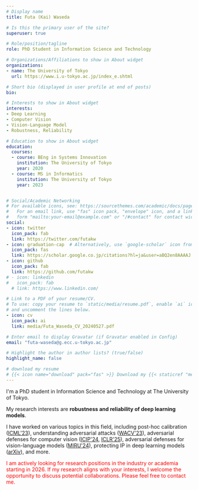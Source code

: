 ```yaml
---
# Display name
title: Futa (Kai) Waseda

# Is this the primary user of the site?
superuser: true

# Role/position/tagline
role: PhD Student in Information Science and Technology

# Organizations/Affiliations to show in About widget
organizations:
- name: The University of Tokyo
  url: https://www.i.u-tokyo.ac.jp/index_e.shtml

# Short bio (displayed in user profile at end of posts)
bio: 

# Interests to show in About widget
interests:
- Deep Learning
- Computer Vision
- Vision-Language Model
- Robustness, Reliability

# Education to show in About widget
education:
  courses:
  - course: BEng in Systems Innovation
    institution: The University of Tokyo
    year: 2020
  - course: MS in Informatics
    institution: The University of Tokyo
    year: 2023


# Social/Academic Networking
# For available icons, see: https://sourcethemes.com/academic/docs/page-builder/#icons
#   For an email link, use "fas" icon pack, "envelope" icon, and a link in the
#   form "mailto:your-email@example.com" or "/#contact" for contact widget.
social:
- icon: twitter
  icon_pack: fab
  link: https://twitter.com/futakw
- icon: graduation-cap  # Alternatively, use `google-scholar` icon from `ai` icon pack
  icon_pack: fas
  link: https://scholar.google.co.jp/citations?hl=ja&user=aBQ2en8AAAAJ
- icon: github
  icon_pack: fab
  link: https://github.com/futakw
# - icon: linkedin
#   icon_pack: fab
  # link: https://www.linkedin.com/

# Link to a PDF of your resume/CV.
# To use: copy your resume to `static/media/resume.pdf`, enable `ai` icons in `params.toml`, 
# and uncomment the lines below.
- icon: cv
  icon_pack: ai
  link: media/Futa_Waseda_CV_20240527.pdf

# Enter email to display Gravatar (if Gravatar enabled in Config)
email: "futa-waseda@g.ecc.u-tokyo.ac.jp"

# Highlight the author in author lists? (true/false)
highlight_name: false

# download my resume
# {{< icon name="download" pack="fas" >}} Download my {{< staticref "media/demo_resume.pdf" "newtab" >}}resumé{{< /staticref >}}.
---
```


I'm a PhD student in Information Science and Technology at The University of Tokyo.

My research interests are **robustness and reliability of deep learning models**. 

I have worked on various topics in this field, including post-hoc calibration ([ICML'23](https://arxiv.org/pdf/2302.05118)), understanding adversarial attacks ([WACV'23](https://arxiv.org/abs/2112.14337)), adversarial defenses for computer vision ([ICIP'24](https://arxiv.org/abs/2309.15519), [ICLR'25](https://arxiv.org/abs/2402.14648)), adversarial defenses for vision-language models ([MIRU'24](https://arxiv.org/abs/2405.18770)), protecting IP in deep learning models ([arXiv](https://arxiv.org/abs/2410.08604)), and more.

<span style="color:red">
I am actively looking for research positions in the industry or academia starting in 2026. If my research aligns with your interests, I welcome the opportunity to discuss potential collaborations. Please feel free to contact me.
</span>